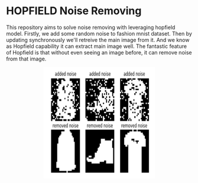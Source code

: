 # HOPFIELD Noise Removing
This repository aims to solve noise removing with leveraging hopfield model. Firstly, we add some random noise to fashion mnist dataset. Then by updating synchronously we'll retreive the main image from it. And we know as Hopfield capability it can extract main image well. The fantastic feature of Hopfield is that without even seeing an image before, it can remove noise from that image.
<p align="center">
    <img src="./hopfield.png" width="300" height="300">
</p> 
